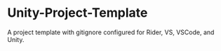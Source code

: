 # Unity-Project-Template
 A project template with gitignore configured for Rider, VS, VSCode, and Unity.

